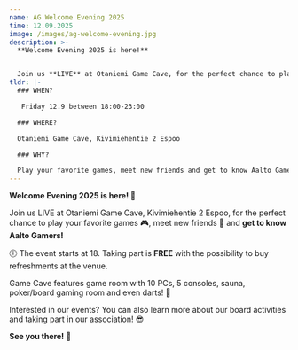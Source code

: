 ```yaml
---
name: AG Welcome Evening 2025
time: 12.09.2025
image: /images/ag-welcome-evening.jpg
description: >-
  **Welcome Evening 2025 is here!**


  Join us **LIVE** at Otaniemi Game Cave, for the perfect chance to play your favorite games, meet new friends and **get to know Aalto Gamers**!
tldr: |-
  ### WHEN?

   Friday 12.9 between 18:00-23:00

  ### WHERE?

  Otaniemi Game Cave, Kivimiehentie 2 Espoo 

  ### WHY?

  Play your favorite games, meet new friends and get to know Aalto Gamers!
---
```

**Welcome Evening 2025 is here! 🎉**

Join us LIVE at Otaniemi Game Cave, Kivimiehentie 2 Espoo, for the perfect chance to play your favorite games 🎮, meet new friends 🤝 and **get to know Aalto Gamers!**

🕕 The event starts at 18. Taking part is **FREE** with the possibility to buy refreshments at the venue. 

Game Cave features game room with 10 PCs, 5 consoles, sauna, poker/board gaming room and even darts! 🎯

Interested in our events? You can also learn more about our board activities and taking part in our association! 😎

**See you there! 🙌**
